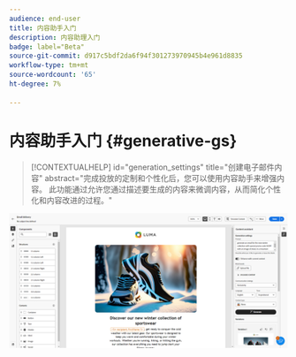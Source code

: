 ```yaml
---
audience: end-user
title: 内容助手入门
description: 内容助理入门
badge: label="Beta"
source-git-commit: d917c5bdf2da6f94f301273970945b4e961d8835
workflow-type: tm+mt
source-wordcount: '65'
ht-degree: 7%

---
```



# 内容助手入门 {#generative-gs}

>[!CONTEXTUALHELP]
>id="generation_settings"
>title="创建电子邮件内容"
>abstract="完成投放的定制和个性化后，您可以使用内容助手来增强内容。 此功能通过允许您通过描述要生成的内容来微调内容，从而简化个性化和内容改进的过程。"

![](assets/gs-genai.png)
